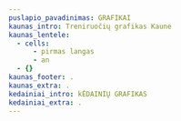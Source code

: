 ```yaml
---
puslapio_pavadinimas: GRAFIKAI
kaunas_intro: Treniruočių grafikas Kaune
kaunas_lentele:
  - cells:
      - pirmas langas
      - an
  - {}
kaunas_footer: .
kaunas_extra: .
kedainiai_intro: kĖDAINIŲ GRAFIKAS
kedainiai_extra: .
---
```

